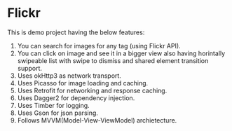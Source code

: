 # Flickr

This is demo project having the below features:

1. You can search for images for any tag (using Flickr API).
2. You can click on image and see it in a bigger view also having horintally swipeable list with swipe to dismiss and shared element transition support.
3. Uses okHttp3 as network transport.
4. Uses Picasso for image loading and caching.
5. Uses Retrofit for networking  and response caching.
6. Uses Dagger2 for dependency injection.
7. Uses Timber for logging.
8. Uses Gson for json parsing.
9. Follows MVVM(Model-View-ViewModel) archietecture.
